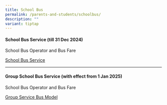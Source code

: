 ```yaml
---
title: School Bus
permalink: /parents-and-students/schoolbus/
description: ""
variant: tiptap
---
```

<h4>School Bus Service (till 31 Dec 2024)</h4>
<p>School Bus Operator and Bus Fare</p>
<p><a href="/files/school%20bus%20service%201.pdf" rel="noopener noreferrer nofollow" target="_blank">School Bus Service</a>
</p>
<hr>
<h4>Group School Bus Service (with effect from 1 Jan 2025)</h4>
<p>School Bus Operator and Bus Fare</p>
<p><a href="/files/Group_Service_Bus_Model.pdf" rel="noopener nofollow" target="_blank">Group Service Bus Model</a>
</p>
<p></p>
<p></p>
